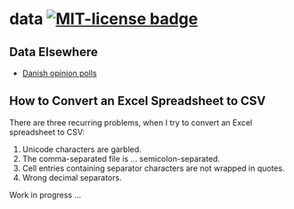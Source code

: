 data [![MIT-license badge](https://img.shields.io/badge/License-MIT-blue.svg)][license]
====

Data Elsewhere
--------------
- [Danish opinion polls][danish-polls]

How to Convert an Excel Spreadsheet to CSV
------------------------------------------
There are three recurring problems, when I try to convert an Excel spreadsheet to CSV:

1. Unicode characters are garbled.
2. The comma-separated file is ... semicolon-separated.
3. Cell entries containing separator characters are not wrapped in quotes.
4. Wrong decimal separators.

Work in progress ...


[license]: https://github.com/ndarville/data/blob/master/LICENSE.md
[danish-polls]: https://github.com/ndarville/danish-polls
